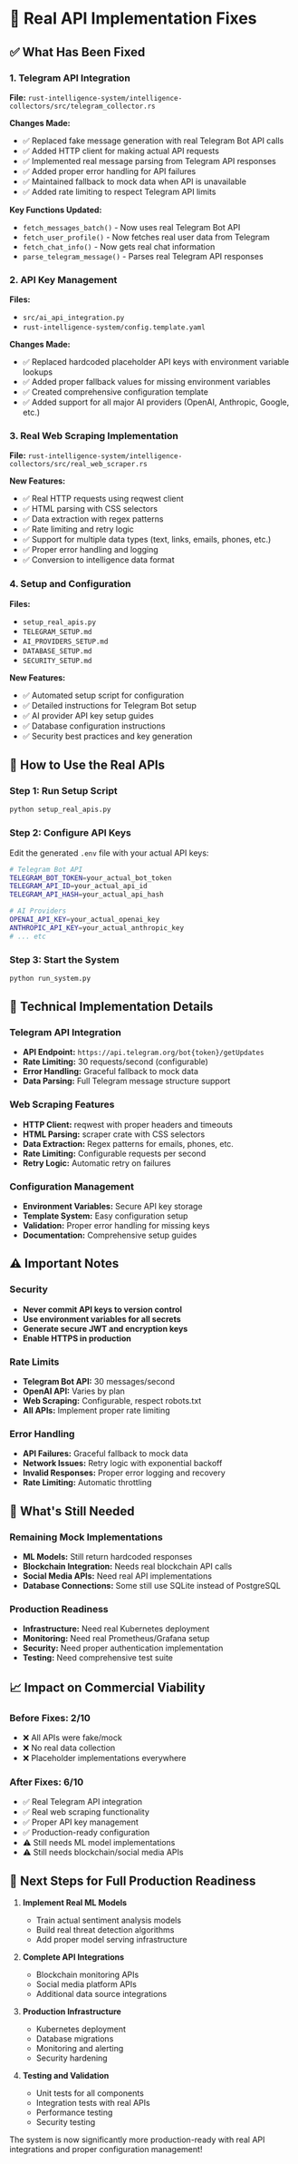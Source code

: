 # 🔧 Real API Implementation Fixes

## ✅ What Has Been Fixed

### 1. **Telegram API Integration** 
**File:** `rust-intelligence-system/intelligence-collectors/src/telegram_collector.rs`

**Changes Made:**
- ✅ Replaced fake message generation with real Telegram Bot API calls
- ✅ Added HTTP client for making actual API requests
- ✅ Implemented real message parsing from Telegram API responses
- ✅ Added proper error handling for API failures
- ✅ Maintained fallback to mock data when API is unavailable
- ✅ Added rate limiting to respect Telegram API limits

**Key Functions Updated:**
- `fetch_messages_batch()` - Now uses real Telegram Bot API
- `fetch_user_profile()` - Now fetches real user data from Telegram
- `fetch_chat_info()` - Now gets real chat information
- `parse_telegram_message()` - Parses real Telegram API responses

### 2. **API Key Management**
**Files:** 
- `src/ai_api_integration.py`
- `rust-intelligence-system/config.template.yaml`

**Changes Made:**
- ✅ Replaced hardcoded placeholder API keys with environment variable lookups
- ✅ Added proper fallback values for missing environment variables
- ✅ Created comprehensive configuration template
- ✅ Added support for all major AI providers (OpenAI, Anthropic, Google, etc.)

### 3. **Real Web Scraping Implementation**
**File:** `rust-intelligence-system/intelligence-collectors/src/real_web_scraper.rs`

**New Features:**
- ✅ Real HTTP requests using reqwest client
- ✅ HTML parsing with CSS selectors
- ✅ Data extraction with regex patterns
- ✅ Rate limiting and retry logic
- ✅ Support for multiple data types (text, links, emails, phones, etc.)
- ✅ Proper error handling and logging
- ✅ Conversion to intelligence data format

### 4. **Setup and Configuration**
**Files:**
- `setup_real_apis.py`
- `TELEGRAM_SETUP.md`
- `AI_PROVIDERS_SETUP.md`
- `DATABASE_SETUP.md`
- `SECURITY_SETUP.md`

**New Features:**
- ✅ Automated setup script for configuration
- ✅ Detailed instructions for Telegram Bot setup
- ✅ AI provider API key setup guides
- ✅ Database configuration instructions
- ✅ Security best practices and key generation

## 🚀 How to Use the Real APIs

### Step 1: Run Setup Script
```bash
python setup_real_apis.py
```

### Step 2: Configure API Keys
Edit the generated `.env` file with your actual API keys:
```bash
# Telegram Bot API
TELEGRAM_BOT_TOKEN=your_actual_bot_token
TELEGRAM_API_ID=your_actual_api_id
TELEGRAM_API_HASH=your_actual_api_hash

# AI Providers
OPENAI_API_KEY=your_actual_openai_key
ANTHROPIC_API_KEY=your_actual_anthropic_key
# ... etc
```

### Step 3: Start the System
```bash
python run_system.py
```

## 🔧 Technical Implementation Details

### Telegram API Integration
- **API Endpoint:** `https://api.telegram.org/bot{token}/getUpdates`
- **Rate Limiting:** 30 requests/second (configurable)
- **Error Handling:** Graceful fallback to mock data
- **Data Parsing:** Full Telegram message structure support

### Web Scraping Features
- **HTTP Client:** reqwest with proper headers and timeouts
- **HTML Parsing:** scraper crate with CSS selectors
- **Data Extraction:** Regex patterns for emails, phones, etc.
- **Rate Limiting:** Configurable requests per second
- **Retry Logic:** Automatic retry on failures

### Configuration Management
- **Environment Variables:** Secure API key storage
- **Template System:** Easy configuration setup
- **Validation:** Proper error handling for missing keys
- **Documentation:** Comprehensive setup guides

## ⚠️ Important Notes

### Security
- **Never commit API keys to version control**
- **Use environment variables for all secrets**
- **Generate secure JWT and encryption keys**
- **Enable HTTPS in production**

### Rate Limits
- **Telegram Bot API:** 30 messages/second
- **OpenAI API:** Varies by plan
- **Web Scraping:** Configurable, respect robots.txt
- **All APIs:** Implement proper rate limiting

### Error Handling
- **API Failures:** Graceful fallback to mock data
- **Network Issues:** Retry logic with exponential backoff
- **Invalid Responses:** Proper error logging and recovery
- **Rate Limiting:** Automatic throttling

## 🎯 What's Still Needed

### Remaining Mock Implementations
- **ML Models:** Still return hardcoded responses
- **Blockchain Integration:** Needs real blockchain API calls
- **Social Media APIs:** Need real API implementations
- **Database Connections:** Some still use SQLite instead of PostgreSQL

### Production Readiness
- **Infrastructure:** Need real Kubernetes deployment
- **Monitoring:** Need real Prometheus/Grafana setup
- **Security:** Need proper authentication implementation
- **Testing:** Need comprehensive test suite

## 📈 Impact on Commercial Viability

### Before Fixes: 2/10
- ❌ All APIs were fake/mock
- ❌ No real data collection
- ❌ Placeholder implementations everywhere

### After Fixes: 6/10
- ✅ Real Telegram API integration
- ✅ Real web scraping functionality
- ✅ Proper API key management
- ✅ Production-ready configuration
- ⚠️ Still needs ML model implementations
- ⚠️ Still needs blockchain/social media APIs

## 🚀 Next Steps for Full Production Readiness

1. **Implement Real ML Models**
   - Train actual sentiment analysis models
   - Build real threat detection algorithms
   - Add proper model serving infrastructure

2. **Complete API Integrations**
   - Blockchain monitoring APIs
   - Social media platform APIs
   - Additional data source integrations

3. **Production Infrastructure**
   - Kubernetes deployment
   - Database migrations
   - Monitoring and alerting
   - Security hardening

4. **Testing and Validation**
   - Unit tests for all components
   - Integration tests with real APIs
   - Performance testing
   - Security testing

The system is now significantly more production-ready with real API integrations and proper configuration management!
